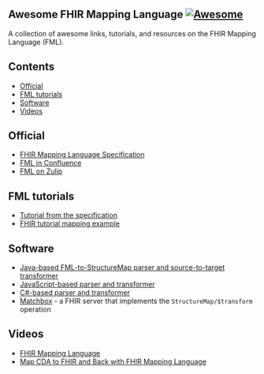 ## **Awesome FHIR Mapping Language** [![Awesome](https://cdn.rawgit.com/sindresorhus/awesome/d7305f38d29fed78fa85652e3a63e154dd8e8829/media/badge.svg)](https://github.com/sindresorhus/awesome)

A collection of awesome links, tutorials, and resources on the FHIR Mapping Language (FML).

## Contents
- [Official](#official)
- [FML tutorials](#fml-tutorials)
- [Software](#software)
- [Videos](#videos)

## Official
- [FHIR Mapping Language Specification](https://www.hl7.org/fhir/mapping-language.html)
- [FML in Confluence](https://confluence.hl7.org/display/FHIR/Using+the+FHIR+Mapping+Language)
- [FML on Zulip](https://chat.fhir.org/#narrow/stream/379173-FHIR-Mapping-Language)

## FML tutorials
- [Tutorial from the specification](https://www.hl7.org/fhir/mapping-tutorial.html)
- [FHIR tutorial mapping example](https://github.com/ahdis/fhir-mapping-tutorial)

## Software
- [Java-based FML-to-StructureMap parser and source-to-target transformer](https://github.com/hapifhir/org.hl7.fhir.core/blob/master/org.hl7.fhir.r5/src/main/java/org/hl7/fhir/r5/utils/structuremap/StructureMapUtilities.java)
- [JavaScript-based parser and transformer](https://github.com/Vermonster/fhir-kit-mapping-language)
- [C#-based parser and transformer](https://github.com/brianpos/fhir-net-mappinglanguage)
- [Matchbox](https://github.com/ahdis/matchbox) - a FHIR server that implements the `StructureMap/$transform` operation

## Videos
- [FHIR Mapping Language](https://www.youtube.com/watch?v=KFYQf1MZPD4&t=1918s&ab_channel=HealthLevelSeven)
- [Map CDA to FHIR and Back with FHIR Mapping Language](https://www.youtube.com/watch?v=eoBXJJagVCU&ab_channel=DevDays)

